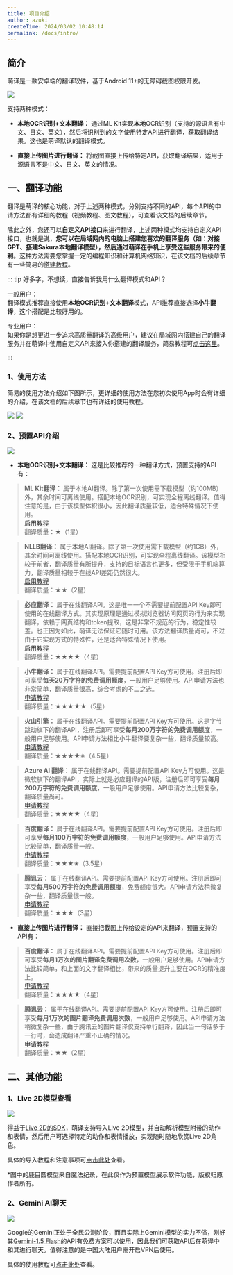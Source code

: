 ```yaml
---
title: 项目介绍
author: azuki
createTime: 2024/03/02 10:48:14
permalink: /docs/intro/
---
```


## 简介

萌译是一款安卓端的翻译软件，基于Android 11+的无障碍截图权限开发。

<img src="https://img.moetranslate.top/intro_display.png"/>

支持两种模式：

- **本地OCR识别+文本翻译：** 通过ML Kit实现**本地**OCR识别（支持的源语言有中文、日文、英文），然后将识别到的文字使用特定API进行翻译，获取翻译结果。这也是萌译默认的翻译模式。

- **直接上传图片进行翻译：** 将截图直接上传给特定API，获取翻译结果，适用于源语言不是中文、日文、英文的情况。

## 一、翻译功能

翻译是萌译的核心功能，对于上述两种模式，分别支持不同的API，每个API的申请方法都有详细的教程（视频教程、图文教程），可查看该文档的后续章节。

除此之外，您还可以**自定义API接口**来进行翻译，上述两种模式均支持自定义API接口，也就是说，**您可以在局域网内的电脑上搭建您喜欢的翻译服务（如：对接GPT、搭建Sakura本地翻译模型），然后通过萌译在手机上享受这些服务带来的便利**。这种方法需要您掌握一定的编程知识和计算机网络知识，在该文档的后续章节有一些简易的[搭建教程](https://www.moetranslate.top/docs/translationapi/customtext/)。

::: tip 好多字，不想读，直接告诉我用什么翻译模式和API？

一般用户：  
翻译模式推荐直接使用**本地OCR识别+文本翻译**模式，API推荐直接选择**小牛翻译**，这个搭配是比较好用的。

专业用户：  
如果你是想更进一步追求高质量翻译的高级用户，建议在局域网内搭建自己的翻译服务并在萌译中使用自定义API来接入你搭建的翻译服务，简易教程可[点击这里](https://www.moetranslate.top/docs/translationapi/customtext/)。

:::

### 1、使用方法

简易的使用方法介绍如下图所示，更详细的使用方法在您初次使用App时会有详细的介绍，在该文档的后续章节也有详细的使用教程。

<img src="https://img.moetranslate.top/intro_menu.png"/>

<img src="https://img.moetranslate.top/intro_use.png"/>

### 2、预置API介绍

<img src="https://img.moetranslate.top/intro_API.png"/>

- **本地OCR识别+文本翻译：** 这是比较推荐的一种翻译方式，预置支持的API有：

> **ML Kit翻译：** 属于本地AI翻译。除了第一次使用需下载模型（约100MB）外，其余时间可离线使用。搭配本地OCR识别，可实现全程离线翻译。值得注意的是，由于该模型体积很小，因此翻译质量较低，适合特殊情况下使用。  
> [启用教程](https://www.moetranslate.top/docs/translationapi/mlkit/)  
> 翻译质量：★（1星）

> **NLLB翻译：** 属于本地AI翻译。除了第一次使用需下载模型（约1GB）外，其余时间可离线使用。搭配本地OCR识别，可实现全程离线翻译。该模型相较于前者，翻译质量有所提升，支持的目标语言也更多，但受限于手机端算力，翻译质量相较于在线API差距仍然很大。  
> [启用教程](https://www.moetranslate.top/docs/translationapi/nllb/)  
> 翻译质量：★★（2星）

> **必应翻译：** 属于在线翻译API。这是唯一一个不需要提前配置API Key即可使用的在线翻译方式。其实现原理是通过模拟浏览器访问网页的行为来实现翻译，依赖于网页结构和token提取，这是非常不规范的行为，稳定性较差。也正因为如此，萌译无法保证它随时可用。该方法翻译质量尚可，不过由于它实现方式的特殊性，还是适合特殊情况下使用。  
> [启用教程](https://www.moetranslate.top/docs/translationapi/bing/)  
> 翻译质量：★★★★（4星）

> **小牛翻译：** 属于在线翻译API。需要提前配置API Key方可使用。注册后即可享受**每天20万字符的免费调用额度**，一般用户足够使用。API申请方法也非常简单，翻译质量很高，综合考虑的不二之选。  
> [申请教程](https://www.moetranslate.top/docs/translationapi/niutrans/)  
> 翻译质量：★★★★★（5星）

> **火山引擎：** 属于在线翻译API。需要提前配置API Key方可使用。这是字节跳动旗下的翻译API，注册后即可享受**每月200万字符的免费调用额度**，一般用户足够使用。API申请方法相比小牛翻译要复杂一些，翻译质量较高。  
> [申请教程](https://www.moetranslate.top/docs/translationapi/volc/)  
> 翻译质量：★★★★✬（4.5星）

> **Azure AI 翻译：** 属于在线翻译API。需要提前配置API Key方可使用。这是微软旗下的翻译API，实际上就是必应翻译的API版，注册后即可享受**每月200万字符的免费调用额度**，一般用户足够使用。API申请方法比较复杂，翻译质量尚可。  
> [申请教程](https://www.moetranslate.top/docs/translationapi/azure/)  
> 翻译质量：★★★★（4星）

> **百度翻译：** 属于在线翻译API。需要提前配置API Key方可使用。注册后即可享受**每月100万字符的免费调用额度**，一般用户足够使用。API申请方法比较简单，翻译质量一般。  
> [申请教程](https://www.moetranslate.top/docs/translationapi/baidu/)  
> 翻译质量：★★★✬（3.5星）

> **腾讯云：** 属于在线翻译API。需要提前配置API Key方可使用。注册后即可享受**每月500万字符的免费调用额度**，免费额度很大。API申请方法稍微复杂一些，翻译质量很一般。  
> [申请教程](https://www.moetranslate.top/docs/translationapi/tencent/)  
> 翻译质量：★★★（3星）

- **直接上传图片进行翻译：** 直接把截图上传给设定的API来翻译，预置支持的API有：

> **百度翻译：** 属于在线翻译API。需要提前配置API Key方可使用。注册后即可享受**每月1万次的图片翻译免费调用次数**，一般用户足够使用。API申请方法比较简单，和上面的文字翻译相比，带来的质量提升主要在OCR的精准度上。  
> [申请教程](https://www.moetranslate.top/docs/translationapi/baidu/)  
> 翻译质量：★★★★（4星）

> **腾讯云：** 属于在线翻译API。需要提前配置API Key方可使用。注册后即可享受**每月1万次的图片翻译免费调用次数**，一般用户足够使用。API申请方法稍微复杂一些，由于腾讯云的图片翻译仅支持单行翻译，因此当一句话多于一行时，会造成翻译严重不正确的情况。  
> [申请教程](https://www.moetranslate.top/docs/translationapi/tencent/)  
> 翻译质量：★★（2星）

## 二、其他功能

### 1、Live 2D模型查看

<img src="https://img.moetranslate.top/intro_l2d.png"/>

得益于[Live 2D的SDK](https://www.live2d.com/sdk/about/)，萌译支持导入Live 2D模型，并自动解析模型附带的动作和表情，然后用户可选择特定的动作和表情播放，实现随时随地欣赏Live 2D角色。

具体的导入教程和注意事项可[点击此处](https://www.moetranslate.top/docs/live2d/importmodel/)查看。

\*图中的鹿目圆模型来自魔法纪录，在此仅作为预置模型展示软件功能，版权归原作者所有。

### 2、Gemini AI聊天

<img src="https://img.moetranslate.top/intro_gemini.png"/>

Google的Gemini正处于全民公测阶段，而且实际上Gemini模型的实力不俗，刚好其[Gemini-1.5 Flash](https://ai.google.dev/pricing#1_5flash)的API有免费方案可以使用，因此我们可获取API后在萌译中和其进行聊天。值得注意的是中国大陆用户需开启VPN后使用。

具体的使用教程可[点击此处](https://www.moetranslate.top/docs/gemini/apiapplication/)查看。